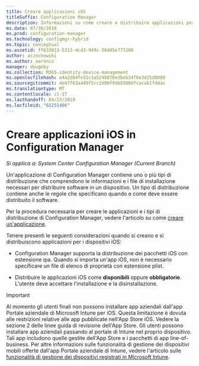 ```yaml
---
title: Creare applicazioni iOS
titleSuffix: Configuration Manager
description: Informazioni su come creare e distribuire applicazioni per dispositivi iOS in Configuration Manager.
ms.date: 07/30/2018
ms.prod: configuration-manager
ms.technology: configmgr-hybrid
ms.topic: conceptual
ms.assetid: ff633013-5313-4cd3-949c-56d45e777280
author: aczechowski
ms.author: aaroncz
manager: dougeby
ms.collection: M365-identity-device-management
ms.openlocfilehash: e4a2d84fe31c3a524b876e3beb34f0e3d25d0089
ms.sourcegitcommit: 4e47f63a449f5cc2d90f9d68500dfcacab1f4dac
ms.translationtype: MT
ms.contentlocale: it-IT
ms.lasthandoff: 04/23/2019
ms.locfileid: "62251406"
---
```

# <a name="create-ios-applications-in-configuration-manager"></a>Creare applicazioni iOS in Configuration Manager

*Si applica a: System Center Configuration Manager (Current Branch)*

Un'applicazione di Configuration Manager contiene uno o più tipi di distribuzione che comprendono le informazioni e i file di installazione necessari per distribuire software in un dispositivo. Un tipo di distribuzione contiene anche le regole che specificano quando e come deve essere distribuito il software.  

Per la procedura necessaria per creare le applicazioni e i tipi di distribuzione di Configuration Manager, vedere l'articolo su come [creare un'applicazione](/sccm/apps/deploy-use/create-applications#bkmk_create). 

Tenere presenti le seguenti considerazioni quando si creano e si distribuiscono applicazioni per i dispositivi iOS:  

- Configuration Manager supporta la distribuzione dei pacchetti iOS con estensione ipa. Quando si importa un'app iOS, non è necessario specificare un file di elenco di proprietà con estensione plist. 

- Distribuire le applicazioni iOS come **disponibili** oppure **obbligatorie**. L'utente deve accettare l'installazione e la disinstallazione.

> [!IMPORTANT]  
>  Al momento gli utenti finali non possono installare app aziendali dall'app Portale aziendale di Microsoft Intune per iOS. Questa limitazione è dovuta alle restrizioni relative alle app pubblicate nell'App Store iOS. Vedere la sezione 2 delle linee guida di revisione dell'App Store. Gli utenti possono installare app aziendali passando al portale di Intune nel proprio dispositivo. Tali app includono quelle gestite dell'App Store e i pacchetti di app line-of-business. Per altre informazioni sulle funzionalità di gestione dei dispositivi mobili offerte dall'app Portale aziendale di Intune, vedere l'articolo sulle [funzionalità di gestione dei dispositivi registrati in Microsoft Intune](https://docs.microsoft.com/intune/device-enrollment).  
